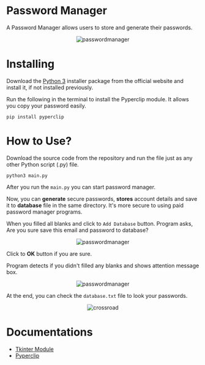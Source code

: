 # Password Manager

A Password Manager allows users to store and generate their passwords.

<p align="center">
  <img src="https://i.giphy.com/media/VEv6FnfyPYCH0pfxPK/giphy.webp" alt="passwordmanager"/>
</p>

# Installing
Download the [Python 3](https://python.org) installer package from the official website and install it, if not installed previously.

Run the following in the terminal to install the Pyperclip module. It allows you copy your password easily.
```
pip install pyperclip

```


# How to Use?

Download the source code from the repository and run the file just as any other Python script (.py) file.
```
python3 main.py
```
After you run the `main.py` you can start password manager.

Now, you can **generate** secure passwords, **stores** account details and save it to **database** file in the same directory. It's more secure to using paid password manager programs.

When you filled all blanks and click to ``` Add Database ``` button. Program asks, Are you sure save this email and password to database?

<p align="center">
  <img src="https://i.ibb.co/hgBywMr/pass-manager.png" alt="passwordmanager"/>
</p>

Click to **OK** button if you are sure.

Program detects if you didn't filled any blanks and shows attention message box.

<p align="center">
  <img src="https://i.ibb.co/Wtbf6xy/pass-empty.png" alt="passwordmanager"/>
</p>

At the end, you can check the ```database.txt``` file to look your passwords.


<p align="center">
  <img src="https://i.ibb.co/VpkgZG4/pass-database.png" alt="crossroad"/>
</p>

# Documentations

* [Tkinter Module](https://docs.python.org/3/library/tkinter.html)
* [Pyperclip](https://pypi.org/project/pyperclip/)

